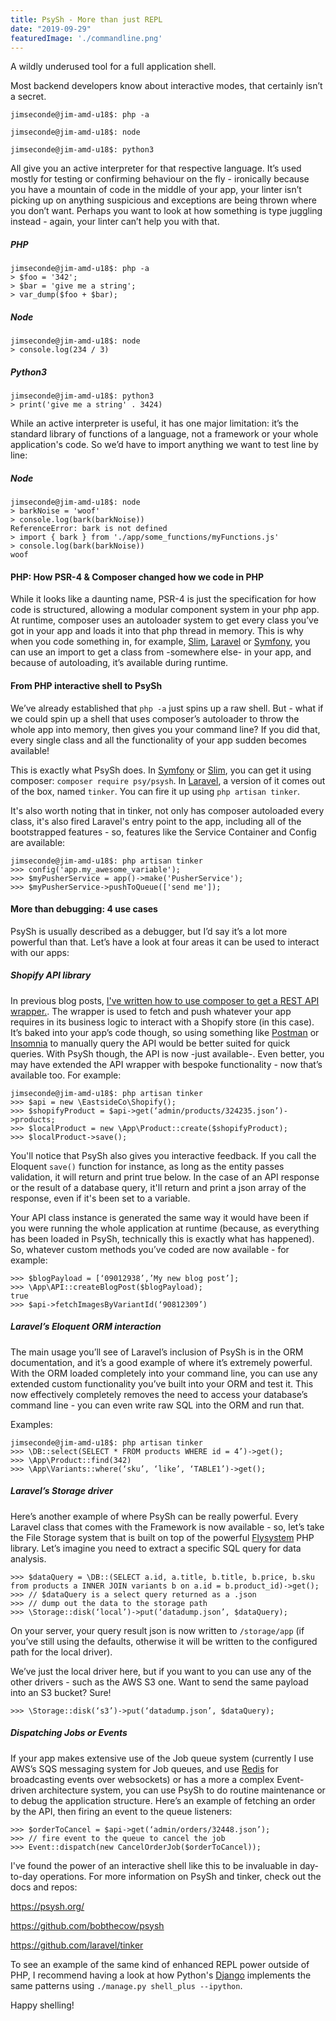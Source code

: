 ```yaml
---
title: PsySh - More than just REPL
date: "2019-09-29"
featuredImage: './commandline.png'
---
```


A wildly underused tool for a full application shell.

<!-- end -->

Most backend developers know about interactive modes, that certainly isn’t a secret.

```jimseconde@jim-amd-u18$: php -a```

```jimseconde@jim-amd-u18$: node```

```jimseconde@jim-amd-u18$: python3```

All give you an active interpreter for that respective language. It’s used mostly for testing or confirming behaviour on the fly - ironically because you have a mountain of code in the middle of your app, your linter isn’t picking up on anything suspicious and exceptions are being thrown where you don’t want. Perhaps you want to look at how something is type juggling instead - again, your linter can’t help you with that.

##### PHP
```
jimseconde@jim-amd-u18$: php -a
> $foo = '342';
> $bar = 'give me a string';
> var_dump($foo + $bar);
```
##### Node
```
jimseconde@jim-amd-u18$: node
> console.log(234 / 3)
```

##### Python3
```
jimseconde@jim-amd-u18$: python3
> print('give me a string' . 3424)
```

While an active interpreter is useful, it has one major limitation: it’s the standard 
library of functions of a language, not a framework or your whole application's code.
So we’d have to import anything we want to test line by line:

##### Node

```
jimseconde@jim-amd-u18$: node
> barkNoise = 'woof'
> console.log(bark(barkNoise))
ReferenceError: bark is not defined
> import { bark } from './app/some_functions/myFunctions.js'
> console.log(bark(barkNoise))
woof
```

#### PHP: How PSR-4 & Composer changed how we code in PHP

While it looks like a daunting name, PSR-4 is just the specification for how code is structured, 
allowing a modular component system in your php app. At runtime, composer uses an autoloader 
system to get every class you’ve got in your app and loads it into that php thread in memory. 
This is why when you code something in, for example, [Slim](https://www.slimframework.com), [Laravel](https://laravel.com) or [Symfony](https://symfony.com), you can use an 
import to get a class from -somewhere else- in your app, and because of autoloading, it’s 
available during runtime.

#### From PHP interactive shell to PsySh

We’ve already established that `php -a` just spins up a raw shell. But - what if we 
could spin up a shell that uses composer’s autoloader to throw the whole app into memory, 
then gives you your command line? If you did that, every single class and all the 
functionality of your app sudden becomes available!

This is exactly what PsySh does. In [Symfony](https://symfony.com) or [Slim](https://www.slimframework.com), you can get it using composer: 
`composer require psy/psysh`. In [Laravel](https://laravel.com), a version of it comes out of the box, named `tinker`. 
You can fire it up using `php artisan tinker`.

It's also worth noting that in tinker, not only has composer autoloaded every class, it's also fired Laravel's entry point to the app, including all of the bootstrapped features - so, features like the Service Container and Config are available:

```
jimseconde@jim-amd-u18$: php artisan tinker
>>> config('app.my_awesome_variable');
>>> $myPusherService = app()->make('PusherService');
>>> $myPusherService->pushToQueue(['send me']);
```

#### More than debugging: 4 use cases

PsySh is usually described as a debugger, but I’d say it’s a lot more powerful than that. Let’s 
have a look at four areas it can be used to interact with our apps:

##### Shopify API library

In previous blog posts, [I've written how to use composer to get a REST API wrapper.](https://devtheatre.net/shopify-laravel).
The wrapper is used to fetch and push whatever your app requires 
in its business logic to interact with a Shopify store (in this case). It’s baked into your app’s code though, 
so using something like [Postman](https://www.getpostman.com) or [Insomnia](https://insomnia.rest) to manually query the API would be better suited for 
quick queries. With PsySh though, the API is now -just available-. Even better, you may
 have extended the API wrapper with bespoke functionality - now that’s available too. For example:
 
```
jimseconde@jim-amd-u18$: php artisan tinker
>>> $api = new \EastsideCo\Shopify();
>>> $shopifyProduct = $api->get(‘admin/products/324235.json’)->products;
>>> $localProduct = new \App\Product::create($shopifyProduct);
>>> $localProduct->save();
```

You'll notice that PsySh also gives you interactive feedback. If you call the Eloquent `save()` function for instance,
as long as the entity passes validation, it will return and print true below. In the case of an API response or the
result of a database query, it'll return and print a json array of the response, even if it's been set to a variable.

Your API class instance is generated the same way it would have been if 
you were running the whole application at runtime (because, as everything has been 
loaded in PsySh, technically this is exactly what has happened). So, whatever custom 
methods you’ve coded are now available - for example:

```
>>> $blogPayload = [‘09012938’,’My new blog post’];
>>> \App\API::createBlogPost($blogPayload);
true
>>> $api->fetchImagesByVariantId(‘90812309’)
```
 
##### Laravel’s Eloquent ORM interaction

The main usage you’ll see of Laravel’s inclusion of PsySh is in the ORM documentation, and 
it’s a good example of where it’s extremely powerful. With 
the ORM loaded completely into your command line, you can use any extended 
custom functionality you’ve built into your ORM and test it. 
This now effectively completely removes the need to access 
your database’s command line - you can even write raw SQL 
into the ORM and run that.

Examples:
```
jimseconde@jim-amd-u18$: php artisan tinker
>>> \DB::select(SELECT * FROM products WHERE id = 4’)->get();
>>> \App\Product::find(342)
>>> \App\Variants::where(‘sku’, ‘like’, ‘TABLE1’)->get();
```

##### Laravel’s Storage driver

Here’s another example of where PsySh can be really powerful. 
Every Laravel class that comes with the Framework is now available - so, let’s 
take the File Storage system that is built on top of the powerful [Flysystem](https://flysystem.thephpleague.com/docs) PHP library. 
Let’s imagine you need to extract a specific SQL query for data analysis.

```
>>> $dataQuery = \DB::(SELECT a.id, a.title, b.title, b.price, b.sku from products a INNER JOIN variants b on a.id = b.product_id)->get();
>>> // $dataQuery is a select query returned as a .json
>>> // dump out the data to the storage path
>>> \Storage::disk(‘local’)->put(‘datadump.json’, $dataQuery);
```

On your server, your query result json is now written to `/storage/app` 
(if you’ve still using the defaults, otherwise it will be written to the 
configured path for the local driver). 

We’ve just the local driver here, but if you want to you can use any of 
the other drivers - such as the AWS S3 one. Want to send the same
 payload into an S3 bucket? Sure!

```
>>> \Storage::disk(‘s3’)->put(‘datadump.json’, $dataQuery);
```

##### Dispatching Jobs or Events

If your app makes extensive use of the Job queue system (currently
I use AWS’s SQS messaging system for Job queues, and use [Redis](https://redis.io) for broadcasting 
events over websockets) or has a more a complex Event-driven architecture system, 
you can use PsySh to do routine maintenance or to debug the application structure. 
Here’s an example of fetching an order by the API, then firing an event to the queue listeners:

```
>>> $orderToCancel = $api->get(‘admin/orders/32448.json’);
>>> // fire event to the queue to cancel the job
>>> Event::dispatch(new CancelOrderJob($orderToCancel));
```

I've found the power of an interactive shell like this to be invaluable in day-to-day operations. For more
information on PsySh and tinker, check out the docs and repos:

https://psysh.org/

https://github.com/bobthecow/psysh

https://github.com/laravel/tinker

To see an example of the same kind of enhanced REPL power outside of PHP, I recommend having a look at how Python's [Django](https://www.djangoproject.com) implements the same patterns using `./manage.py shell_plus --ipython`.

Happy shelling!
